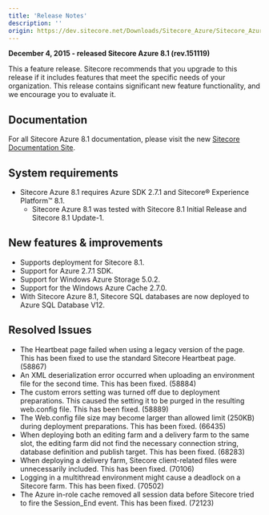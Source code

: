 ```yaml
---
title: 'Release Notes'
description: ''
origin: https://dev.sitecore.net/Downloads/Sitecore_Azure/Sitecore_Azure_81/Sitecore_Azure_81/Release_Notes
---
```


**December 4, 2015 - released Sitecore Azure 8.1 (rev.151119)**

This a feature release. Sitecore recommends that you upgrade to this release if it includes features that meet the specific needs of your organization. This release contains significant new feature functionality, and we encourage you to evaluate it.

## Documentation

For all Sitecore Azure 8.1 documentation, please visit the new [Sitecore Documentation Site](https://doc.sitecore.net/cloud/azure).

## System requirements

- Sitecore Azure 8.1 requires Azure SDK 2.7.1 and Sitecore® Experience Platform™ 8.1.
  - Sitecore Azure 8.1 was tested with Sitecore 8.1 Initial Release and Sitecore 8.1 Update-1.

## New features & improvements

- Supports deployment for Sitecore 8.1.
- Support for Azure 2.7.1 SDK.
- Support for Windows Azure Storage 5.0.2.
- Support for the Windows Azure Cache 2.7.0.
- With Sitecore Azure 8.1, Sitecore SQL databases are now deployed to Azure SQL Database V12.

## Resolved Issues

- The Heartbeat page failed when using a legacy version of the page. This has been fixed to use the standard Sitecore Heartbeat page. (58867)
- An XML deserialization error occurred when uploading an environment file for the second time. This has been fixed. (58884)
- The custom errors setting was turned off due to deployment preparations. This caused the setting it to be purged in the resulting web.config file. This has been fixed. (58889)
- The Web.config file size may become larger than allowed limit (250KB) during deployment preparations. This has been fixed. (66435)
- When deploying both an editing farm and a delivery farm to the same slot, the editing farm did not find the necessary connection string, database definition and publish target. This has been fixed. (68283)
- When deploying a delivery farm, Sitecore client-related files were unnecessarily included. This has been fixed. (70106)
- Logging in a multithread environment might cause a deadlock on a Sitecore farm. This has been fixed. (70502)
- The Azure in-role cache removed all session data before Sitecore tried to fire the Session_End event. This has been fixed. (72123)
